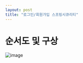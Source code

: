 ```yaml
---
layout: post
title: "로그인/회원가입 스프링시큐리티"
---
```


# 순서도 및 구상
![image](https://user-images.githubusercontent.com/86642180/181168936-a33b75d0-36ca-48df-b567-bcf1a26e7dac.png)  

# 
